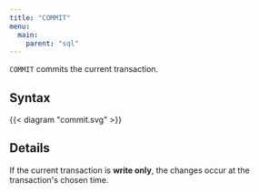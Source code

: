 ```yaml
---
title: "COMMIT"
menu:
  main:
    parent: "sql"
---
```


`COMMIT` commits the current transaction.

## Syntax

{{< diagram "commit.svg" >}}

## Details

If the current transaction is **write only**, the changes occur at the transaction's chosen time.
